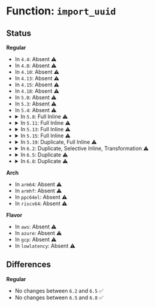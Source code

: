 # Function: <code>import_uuid</code>

## Status
<b>Regular</b>
<ul>
<li>
In <code>4.4</code>: Absent ⚠️
</li>
<li>
In <code>4.8</code>: Absent ⚠️
</li>
<li>
In <code>4.10</code>: Absent ⚠️
</li>
<li>
In <code>4.13</code>: Absent ⚠️
</li>
<li>
In <code>4.15</code>: Absent ⚠️
</li>
<li>
In <code>4.18</code>: Absent ⚠️
</li>
<li>
In <code>5.0</code>: Absent ⚠️
</li>
<li>
In <code>5.3</code>: Absent ⚠️
</li>
<li>
In <code>5.4</code>: Absent ⚠️
</li>
<li>
<details>
<summary>In <code>5.8</code>: Full Inline ⚠️</summary>

**Collision:** Unique Static

**Inline:** Full

**Transformation:** False

**Instances:**

```
In block/partitions/ldm.c (ffffffff8156017e)
Location: include/linux/uuid.h:71
Inline: True
Inline callers:
  - block/partitions/ldm.c:ldm_parse_dsk4
```
</details>
</li>
<li>
<details>
<summary>In <code>5.11</code>: Full Inline ⚠️</summary>

**Collision:** Unique Static

**Inline:** Full

**Transformation:** False

**Instances:**

```
In block/partitions/ldm.c (ffffffff8157bc6e)
Location: include/linux/uuid.h:71
Inline: True
Inline callers:
  - block/partitions/ldm.c:ldm_parse_dsk4
```
</details>
</li>
<li>
<details>
<summary>In <code>5.13</code>: Full Inline ⚠️</summary>

**Collision:** Unique Static

**Inline:** Full

**Transformation:** False

**Instances:**

```
In block/partitions/ldm.c (0)
Location: include/linux/uuid.h:71
Inline: True
```
</details>
</li>
<li>
<details>
<summary>In <code>5.15</code>: Full Inline ⚠️</summary>

**Collision:** Unique Static

**Inline:** Full

**Transformation:** False

**Instances:**

```
In block/partitions/ldm.c (0)
Location: include/linux/uuid.h:71
Inline: True
```
</details>
</li>
<li>
<details>
<summary>In <code>5.19</code>: Duplicate, Full Inline ⚠️</summary>

**Collision:** Static Duplication

**Inline:** Full

**Transformation:** False

**Instances:**

```
In block/partitions/ldm.c (ffffffff816992eb)
Location: include/linux/uuid.h:71
Inline: True
Inline callers:
  - block/partitions/ldm.c:ldm_parse_vblk
```
```
In drivers/nvdimm/namespace_devs.c (ffffffff819e0148)
Location: include/linux/uuid.h:71
Inline: True
Inline callers:
  - drivers/nvdimm/namespace_devs.c:scan_labels
  - drivers/nvdimm/namespace_devs.c:scan_labels
  - drivers/nvdimm/namespace_devs.c:create_namespace_pmem
  - drivers/nvdimm/namespace_devs.c:create_namespace_pmem
  - drivers/nvdimm/namespace_devs.c:create_namespace_pmem
  - drivers/nvdimm/namespace_devs.c:create_namespace_pmem
  - drivers/nvdimm/namespace_devs.c:create_namespace_pmem
  - drivers/nvdimm/namespace_devs.c:create_namespace_pmem
  - drivers/nvdimm/namespace_devs.c:select_pmem_id
  - drivers/nvdimm/namespace_devs.c:select_pmem_id
  - drivers/nvdimm/namespace_devs.c:has_uuid_at_pos
  - drivers/nvdimm/namespace_devs.c:has_uuid_at_pos
  - drivers/nvdimm/namespace_devs.c:namespace_update_uuid
  - drivers/nvdimm/namespace_devs.c:namespace_update_uuid
```
```
In drivers/nvdimm/label.c (0)
Location: include/linux/uuid.h:71
Inline: True
```
```
In drivers/nvdimm/btt_devs.c (ffffffff819e55f6)
Location: include/linux/uuid.h:71
Inline: True
Inline callers:
  - drivers/nvdimm/btt_devs.c:nd_btt_arena_is_valid
```
</details>
</li>
<li>
<details>
<summary>In <code>6.2</code>: Duplicate, Selective Inline, Transformation ⚠️</summary>

```c
void import_uuid(uuid_t *dst, const __u8 *src);
```

**Collision:** Static Duplication

**Inline:** Selective

**Transformation:** True

**Instances:**

```
In block/partitions/ldm.c (ffffffff81757ba0)
Location: include/linux/uuid.h:71
Inline: False
Direct callers:
  - block/partitions/ldm.c:ldm_parse_vblk
```
```
In drivers/nvdimm/namespace_devs.c (ffffffff81b5bb6f)
Location: include/linux/uuid.h:71
Inline: True
Inline callers:
  - drivers/nvdimm/namespace_devs.c:scan_labels
  - drivers/nvdimm/namespace_devs.c:scan_labels
  - drivers/nvdimm/namespace_devs.c:create_namespace_pmem
  - drivers/nvdimm/namespace_devs.c:create_namespace_pmem
  - drivers/nvdimm/namespace_devs.c:create_namespace_pmem
  - drivers/nvdimm/namespace_devs.c:create_namespace_pmem
  - drivers/nvdimm/namespace_devs.c:create_namespace_pmem
  - drivers/nvdimm/namespace_devs.c:create_namespace_pmem
  - drivers/nvdimm/namespace_devs.c:select_pmem_id
  - drivers/nvdimm/namespace_devs.c:select_pmem_id
  - drivers/nvdimm/namespace_devs.c:has_uuid_at_pos
  - drivers/nvdimm/namespace_devs.c:has_uuid_at_pos
  - drivers/nvdimm/namespace_devs.c:namespace_update_uuid
  - drivers/nvdimm/namespace_devs.c:namespace_update_uuid
```
```
In drivers/nvdimm/label.c (ffffffff81b5eb31)
Location: include/linux/uuid.h:71
Inline: True
Inline callers:
  - drivers/nvdimm/label.c:del_labels
  - drivers/nvdimm/label.c:del_labels
  - drivers/nvdimm/label.c:__pmem_label_update
  - drivers/nvdimm/label.c:__pmem_label_update
  - drivers/nvdimm/label.c:__pmem_label_update
  - drivers/nvdimm/label.c:nsl_get_claim_class
  - drivers/nvdimm/label.c:nd_label_reserve_dpa
  - drivers/nvdimm/label.c:nd_label_reserve_dpa
```
```
In drivers/nvdimm/btt_devs.c (ffffffff81b61496)
Location: include/linux/uuid.h:71
Inline: True
Inline callers:
  - drivers/nvdimm/btt_devs.c:nd_btt_arena_is_valid
```
**Symbols:**

```
ffffffff81757ba0-ffffffff81757bb9: import_uuid (STB_LOCAL)
ffffffff81b5d1e0-ffffffff81b5d1f0: import_uuid.part.0 (STB_LOCAL)
```
</details>
</li>
<li>
<details>
<summary>In <code>6.5</code>: Duplicate ⚠️</summary>

```c
void import_uuid(uuid_t *dst, const __u8 *src);
```

**Collision:** Static Duplication

**Inline:** No

**Transformation:** False

**Instances:**

```
In block/partitions/ldm.c (ffffffff81795120)
Location: include/linux/uuid.h:81
Inline: False
Direct callers:
  - block/partitions/ldm.c:ldm_parse_vblk
```
```
In drivers/nvdimm/namespace_devs.c (ffffffff81bad080)
Location: include/linux/uuid.h:81
Inline: False
Direct callers:
  - drivers/nvdimm/namespace_devs.c:scan_labels
  - drivers/nvdimm/namespace_devs.c:scan_labels
  - drivers/nvdimm/namespace_devs.c:create_namespace_pmem
  - drivers/nvdimm/namespace_devs.c:create_namespace_pmem
  - drivers/nvdimm/namespace_devs.c:create_namespace_pmem
  - drivers/nvdimm/namespace_devs.c:create_namespace_pmem
  - drivers/nvdimm/namespace_devs.c:create_namespace_pmem
  - drivers/nvdimm/namespace_devs.c:create_namespace_pmem
  - drivers/nvdimm/namespace_devs.c:select_pmem_id
  - drivers/nvdimm/namespace_devs.c:select_pmem_id
  - drivers/nvdimm/namespace_devs.c:has_uuid_at_pos
  - drivers/nvdimm/namespace_devs.c:has_uuid_at_pos
  - drivers/nvdimm/namespace_devs.c:namespace_update_uuid
  - drivers/nvdimm/namespace_devs.c:namespace_update_uuid
```
```
In drivers/nvdimm/label.c (ffffffff81bb0790)
Location: include/linux/uuid.h:81
Inline: False
Direct callers:
  - drivers/nvdimm/label.c:del_labels
  - drivers/nvdimm/label.c:del_labels
  - drivers/nvdimm/label.c:__pmem_label_update
  - drivers/nvdimm/label.c:__pmem_label_update
  - drivers/nvdimm/label.c:__pmem_label_update
  - drivers/nvdimm/label.c:nsl_get_claim_class
  - drivers/nvdimm/label.c:nd_label_reserve_dpa
  - drivers/nvdimm/label.c:nd_label_reserve_dpa
```
```
In drivers/nvdimm/btt_devs.c (ffffffff81bb47f0)
Location: include/linux/uuid.h:81
Inline: False
Direct callers:
  - drivers/nvdimm/btt_devs.c:nd_btt_arena_is_valid
```
**Symbols:**

```
ffffffff81795120-ffffffff81795139: import_uuid (STB_LOCAL)
ffffffff81bad080-ffffffff81bad099: import_uuid (STB_LOCAL)
ffffffff81bb0790-ffffffff81bb07a9: import_uuid (STB_LOCAL)
ffffffff81bb47f0-ffffffff81bb4809: import_uuid (STB_LOCAL)
```
</details>
</li>
<li>
<details>
<summary>In <code>6.8</code>: Duplicate ⚠️</summary>

```c
void import_uuid(uuid_t *dst, const __u8 *src);
```

**Collision:** Static Duplication

**Inline:** No

**Transformation:** False

**Instances:**

```
In block/partitions/ldm.c (ffffffff817d8a80)
Location: include/linux/uuid.h:81
Inline: False
Direct callers:
  - block/partitions/ldm.c:ldm_parse_vblk
```
```
In drivers/nvdimm/namespace_devs.c (ffffffff81c013c0)
Location: include/linux/uuid.h:81
Inline: False
Direct callers:
  - drivers/nvdimm/namespace_devs.c:scan_labels
  - drivers/nvdimm/namespace_devs.c:scan_labels
  - drivers/nvdimm/namespace_devs.c:create_namespace_pmem
  - drivers/nvdimm/namespace_devs.c:create_namespace_pmem
  - drivers/nvdimm/namespace_devs.c:create_namespace_pmem
  - drivers/nvdimm/namespace_devs.c:create_namespace_pmem
  - drivers/nvdimm/namespace_devs.c:create_namespace_pmem
  - drivers/nvdimm/namespace_devs.c:create_namespace_pmem
  - drivers/nvdimm/namespace_devs.c:select_pmem_id
  - drivers/nvdimm/namespace_devs.c:select_pmem_id
  - drivers/nvdimm/namespace_devs.c:has_uuid_at_pos
  - drivers/nvdimm/namespace_devs.c:has_uuid_at_pos
  - drivers/nvdimm/namespace_devs.c:namespace_update_uuid
  - drivers/nvdimm/namespace_devs.c:namespace_update_uuid
```
```
In drivers/nvdimm/label.c (ffffffff81c04c50)
Location: include/linux/uuid.h:81
Inline: False
Direct callers:
  - drivers/nvdimm/label.c:del_labels
  - drivers/nvdimm/label.c:del_labels
  - drivers/nvdimm/label.c:__pmem_label_update
  - drivers/nvdimm/label.c:__pmem_label_update
  - drivers/nvdimm/label.c:__pmem_label_update
  - drivers/nvdimm/label.c:nsl_get_claim_class
  - drivers/nvdimm/label.c:nd_label_reserve_dpa
  - drivers/nvdimm/label.c:nd_label_reserve_dpa
```
```
In drivers/nvdimm/btt_devs.c (ffffffff81c08d40)
Location: include/linux/uuid.h:81
Inline: False
Direct callers:
  - drivers/nvdimm/btt_devs.c:nd_btt_arena_is_valid
```
**Symbols:**

```
ffffffff817d8a80-ffffffff817d8a99: import_uuid (STB_LOCAL)
ffffffff81c013c0-ffffffff81c013d9: import_uuid (STB_LOCAL)
ffffffff81c04c50-ffffffff81c04c69: import_uuid (STB_LOCAL)
ffffffff81c08d40-ffffffff81c08d59: import_uuid (STB_LOCAL)
```
</details>
</li>
</ul>
<b>Arch</b>
<ul>
<li>
In <code>arm64</code>: Absent ⚠️
</li>
<li>
In <code>armhf</code>: Absent ⚠️
</li>
<li>
In <code>ppc64el</code>: Absent ⚠️
</li>
<li>
In <code>riscv64</code>: Absent ⚠️
</li>
</ul>
<b>Flavor</b>
<ul>
<li>
In <code>aws</code>: Absent ⚠️
</li>
<li>
In <code>azure</code>: Absent ⚠️
</li>
<li>
In <code>gcp</code>: Absent ⚠️
</li>
<li>
In <code>lowlatency</code>: Absent ⚠️
</li>
</ul>

## Differences
<b>Regular</b>
<ul>
<li>
No changes between <code>6.2</code> and <code>6.5</code> ✅
</li>
<li>
No changes between <code>6.5</code> and <code>6.8</code> ✅
</li>
</ul>
